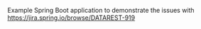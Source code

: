 Example Spring Boot application to demonstrate the issues with https://jira.spring.io/browse/DATAREST-919

